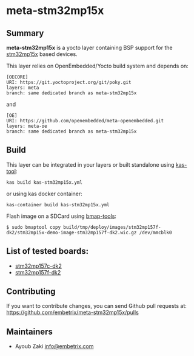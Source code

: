 # meta-stm32mp15x

## Summary

**meta-stm32mp15x** is a yocto layer containing BSP support for the [stm32mp15x](https://wiki.st.com/stm32mpu/wiki/Category:STM32MP15x) based devices.

This layer relies on OpenEmbedded/Yocto build system and depends on:

```
[OECORE]
URI: https://git.yoctoproject.org/git/poky.git
layers: meta
branch: same dedicated branch as meta-stm32mp15x
```
and

```
[OE]
URI: https://github.com/openembedded/meta-openembedded.git
layers: meta-oe
branch: same dedicated branch as meta-stm32mp15x
```

## Build

This layer can be integrated in your layers or built standalone using [kas-tool](https://github.com/siemens/kas):

```
kas build kas-stm32mp15x.yml
```

or using kas docker container:

```
kas-container build kas-stm32mp15x.yml
```

Flash image on a SDCard using [bmap-tools](https://github.com/intel/bmap-tools):

    $ sudo bmaptool copy build/tmp/deploy/images/stm32mp157f-dk2/stm32mp15x-demo-image-stm32mp157f-dk2.wic.gz /dev/mmcblk0

## List of tested boards:

* [stm32mp157c-dk2](https://www.st.com/en/evaluation-tools/stm32mp157c-dk2.html)
* [stm32mp157f-dk2](https://www.st.com/en/evaluation-tools/stm32mp157f-dk2.html)

## Contributing

If you want to contribute changes, you can send Github pull requests at:
https://github.com/embetrix/meta-stm32mp15x/pulls


## Maintainers

 - Ayoub Zaki <info@embetrix.com>
